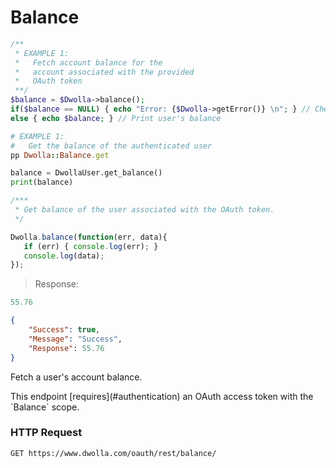 # Balance

```php
/**
 * EXAMPLE 1: 
 *   Fetch account balance for the 
 *   account associated with the provided
 *   OAuth token
 **/
$balance = $Dwolla->balance();
if($balance == NULL) { echo "Error: {$Dwolla->getError()} \n"; } // Check for errors
else { echo $balance; } // Print user's balance
```
```ruby
# EXAMPLE 1: 
#   Get the balance of the authenticated user
pp Dwolla::Balance.get
```
```python
balance = DwollaUser.get_balance()
print(balance)
```
```js
/***
 * Get balance of the user associated with the OAuth token.
 */

Dwolla.balance(function(err, data){
   if (err) { console.log(err); }
   console.log(data);
});
```

> Response:

```js
55.76
```

```json
{
    "Success": true,
    "Message": "Success",
    "Response": 55.76
}
```

Fetch a user's account balance.

<aside class="reminder">This endpoint [requires](#authentication) an OAuth access token with the `Balance` scope.</aside>

### HTTP Request

`GET https://www.dwolla.com/oauth/rest/balance/`